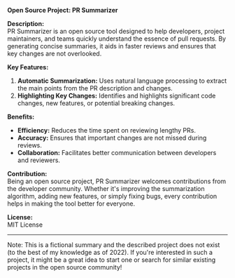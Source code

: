 **Open Source Project: PR Summarizer**

**Description:**  
PR Summarizer is an open source tool designed to help developers, project maintainers, and teams quickly understand the essence of pull requests. By generating concise summaries, it aids in faster reviews and ensures that key changes are not overlooked.

**Key Features:**
1. **Automatic Summarization:** Uses natural language processing to extract the main points from the PR description and changes.
2. **Highlighting Key Changes:** Identifies and highlights significant code changes, new features, or potential breaking changes.

**Benefits:**
- **Efficiency:** Reduces the time spent on reviewing lengthy PRs.
- **Accuracy:** Ensures that important changes are not missed during reviews.
- **Collaboration:** Facilitates better communication between developers and reviewers.

**Contribution:**  
Being an open source project, PR Summarizer welcomes contributions from the developer community. Whether it's improving the summarization algorithm, adding new features, or simply fixing bugs, every contribution helps in making the tool better for everyone.

**License:**  
MIT License

---
Note: This is a fictional summary and the described project does not exist (to the best of my knowledge as of 2022). If you're interested in such a project, it might be a great idea to start one or search for similar existing projects in the open source community!
